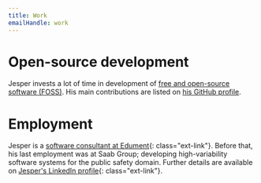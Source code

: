 ```yaml
---
title: Work
emailHandle: work
---
```

# Open-source development
Jesper invests a lot of time in development of [free and open-source software (FOSS)](https://en.wikipedia.org/wiki/Free_and_open-source_software). His main contributions are listed on [his GitHub profile](https://github.com/jesperolsson-se).

# Employment
Jesper is a [software consultant at Edument](https://www.edument.se/en/page/jesper-olsson-en){: class="ext-link"}. Before that, his last employment was at Saab Group; developing high-variability software systems for the public safety domain. Further details are available on [Jesper's LinkedIn profile](https://www.linkedin.com/in/jespolss/){: class="ext-link"}.
